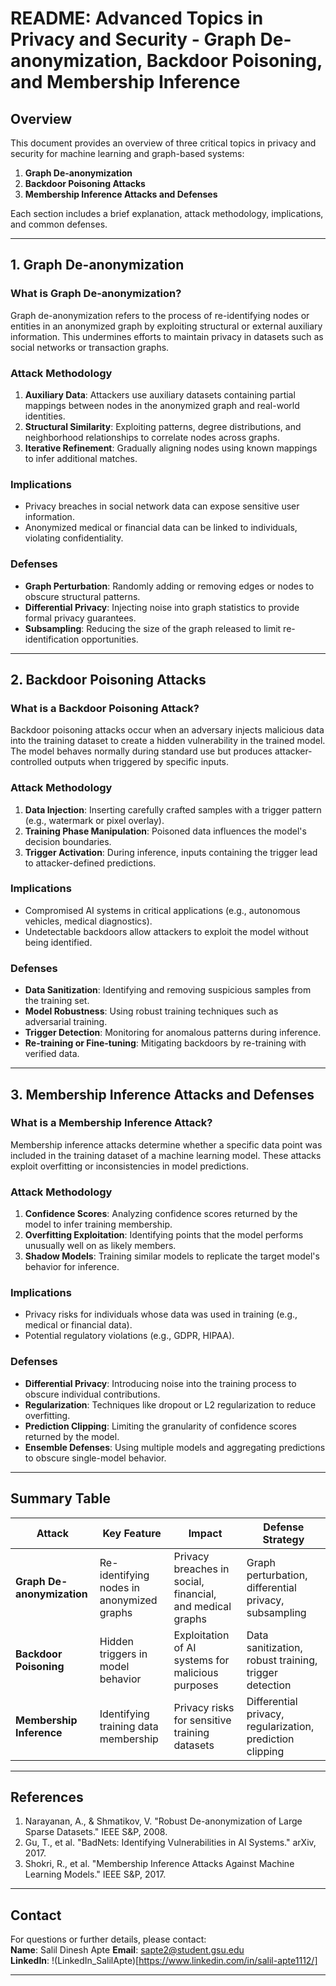# README: Advanced Topics in Privacy and Security - Graph De-anonymization, Backdoor Poisoning, and Membership Inference

## Overview
This document provides an overview of three critical topics in privacy and security for machine learning and graph-based systems:
1. **Graph De-anonymization**  
2. **Backdoor Poisoning Attacks**  
3. **Membership Inference Attacks and Defenses**

Each section includes a brief explanation, attack methodology, implications, and common defenses.

---

## 1. Graph De-anonymization

### What is Graph De-anonymization?
Graph de-anonymization refers to the process of re-identifying nodes or entities in an anonymized graph by exploiting structural or external auxiliary information. This undermines efforts to maintain privacy in datasets such as social networks or transaction graphs.

### Attack Methodology
1. **Auxiliary Data**: Attackers use auxiliary datasets containing partial mappings between nodes in the anonymized graph and real-world identities.
2. **Structural Similarity**: Exploiting patterns, degree distributions, and neighborhood relationships to correlate nodes across graphs.
3. **Iterative Refinement**: Gradually aligning nodes using known mappings to infer additional matches.

### Implications
- Privacy breaches in social network data can expose sensitive user information.
- Anonymized medical or financial data can be linked to individuals, violating confidentiality.

### Defenses
- **Graph Perturbation**: Randomly adding or removing edges or nodes to obscure structural patterns.
- **Differential Privacy**: Injecting noise into graph statistics to provide formal privacy guarantees.
- **Subsampling**: Reducing the size of the graph released to limit re-identification opportunities.

---

## 2. Backdoor Poisoning Attacks

### What is a Backdoor Poisoning Attack?
Backdoor poisoning attacks occur when an adversary injects malicious data into the training dataset to create a hidden vulnerability in the trained model. The model behaves normally during standard use but produces attacker-controlled outputs when triggered by specific inputs.

### Attack Methodology
1. **Data Injection**: Inserting carefully crafted samples with a trigger pattern (e.g., watermark or pixel overlay).
2. **Training Phase Manipulation**: Poisoned data influences the model's decision boundaries.
3. **Trigger Activation**: During inference, inputs containing the trigger lead to attacker-defined predictions.

### Implications
- Compromised AI systems in critical applications (e.g., autonomous vehicles, medical diagnostics).
- Undetectable backdoors allow attackers to exploit the model without being identified.

### Defenses
- **Data Sanitization**: Identifying and removing suspicious samples from the training set.
- **Model Robustness**: Using robust training techniques such as adversarial training.
- **Trigger Detection**: Monitoring for anomalous patterns during inference.
- **Re-training or Fine-tuning**: Mitigating backdoors by re-training with verified data.

---

## 3. Membership Inference Attacks and Defenses

### What is a Membership Inference Attack?
Membership inference attacks determine whether a specific data point was included in the training dataset of a machine learning model. These attacks exploit overfitting or inconsistencies in model predictions.

### Attack Methodology
1. **Confidence Scores**: Analyzing confidence scores returned by the model to infer training membership.
2. **Overfitting Exploitation**: Identifying points that the model performs unusually well on as likely members.
3. **Shadow Models**: Training similar models to replicate the target model's behavior for inference.

### Implications
- Privacy risks for individuals whose data was used in training (e.g., medical or financial data).
- Potential regulatory violations (e.g., GDPR, HIPAA).

### Defenses
- **Differential Privacy**: Introducing noise into the training process to obscure individual contributions.
- **Regularization**: Techniques like dropout or L2 regularization to reduce overfitting.
- **Prediction Clipping**: Limiting the granularity of confidence scores returned by the model.
- **Ensemble Defenses**: Using multiple models and aggregating predictions to obscure single-model behavior.

---

## Summary Table

| **Attack**                  | **Key Feature**                             | **Impact**                                                   | **Defense Strategy**                                       |
|-----------------------------|---------------------------------------------|-------------------------------------------------------------|-----------------------------------------------------------|
| **Graph De-anonymization**  | Re-identifying nodes in anonymized graphs  | Privacy breaches in social, financial, and medical graphs   | Graph perturbation, differential privacy, subsampling     |
| **Backdoor Poisoning**      | Hidden triggers in model behavior          | Exploitation of AI systems for malicious purposes           | Data sanitization, robust training, trigger detection     |
| **Membership Inference**    | Identifying training data membership       | Privacy risks for sensitive training datasets               | Differential privacy, regularization, prediction clipping |

---

## References
1. Narayanan, A., & Shmatikov, V. "Robust De-anonymization of Large Sparse Datasets." IEEE S&P, 2008.
2. Gu, T., et al. "BadNets: Identifying Vulnerabilities in AI Systems." arXiv, 2017.
3. Shokri, R., et al. "Membership Inference Attacks Against Machine Learning Models." IEEE S&P, 2017.

---

## Contact
For questions or further details, please contact:  
**Name**: Salil Dinesh Apte 
**Email**: sapte2@student.gsu.edu  
**LinkedIn**: !(LinkedIn_SalilApte)[https://www.linkedin.com/in/salil-apte1112/]  

---

